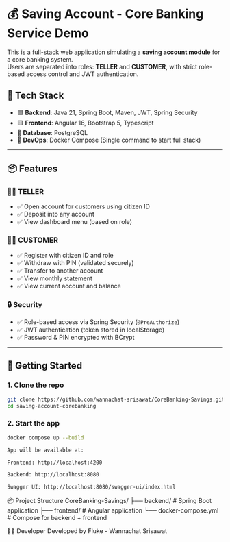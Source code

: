 # 💰 Saving Account - Core Banking Service Demo

This is a full-stack web application simulating a **saving account module** for a core banking system.  
Users are separated into roles: **TELLER** and **CUSTOMER**, with strict role-based access control and JWT authentication.

## 🔧 Tech Stack

- 🟦 **Backend**: Java 21, Spring Boot, Maven, JWT, Spring Security
- 🟨 **Frontend**: Angular 16, Bootstrap 5, Typescript
- 🐘 **Database**: PostgreSQL
- 🐳 **DevOps**: Docker Compose (Single command to start full stack)

---

## 📦 Features

### 👨‍💼 TELLER

- ✅ Open account for customers using citizen ID
- ✅ Deposit into any account
- ✅ View dashboard menu (based on role)

### 🙋‍♂️ CUSTOMER

- ✅ Register with citizen ID and role
- ✅ Withdraw with PIN (validated securely)
- ✅ Transfer to another account
- ✅ View monthly statement
- ✅ View current account and balance

### 🔒 Security

- ✅ Role-based access via Spring Security (`@PreAuthorize`)
- ✅ JWT authentication (token stored in localStorage)
- ✅ Password & PIN encrypted with BCrypt

---

## 🚀 Getting Started

### 1. Clone the repo

```bash
git clone https://github.com/wannachat-srisawat/CoreBanking-Savings.git
cd saving-account-corebanking
```
### 2. Start the app

```bash
docker compose up --build
```
```bash
App will be available at:

Frontend: http://localhost:4200

Backend: http://localhost:8080

Swagger UI: http://localhost:8080/swagger-ui/index.html
```
📦 Project Structure
CoreBanking-Savings/
├── backend/            # Spring Boot application
├── frontend/           # Angular application
└── docker-compose.yml  # Compose for backend + frontend

👨‍💻 Developer
Developed by Fluke - Wannachat Srisawat
